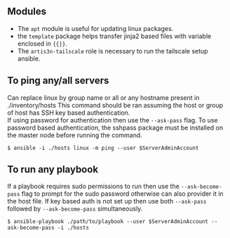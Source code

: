 
## Modules
- The `apt` module is useful for updating linux packages.
- the `template` package helps transfer jinja2 based files with variable enclosed in `{{}}`.
- The `artis3n-tailscale` role is necessary to run the tailscale setup ansible. 

## To ping any/all servers

Can replace linux by group name or all or any hostname present in ./inventory/hosts
This command should be ran assuming the host or group of host has SSH key based authentication.  
If using password for authentication then use the `--ask-pass` flag. To use password based authentication, the sshpass package must be installed on the master node before running the command.

```
$ ansible -i ./hosts linux -m ping --user $ServerAdminAccount
```

## To run any playbook

If a playbook requires sudo permissions to run then use the `--ask-become-pass` flag to prompt for the sudo password otherwise can also provider it in the host file.
If key based auth is not set up then use both `--ask-pass` followed by `--ask-become-pass` simultaneously.

```
$ ansible-playbook ./path/to/playbook --user $ServerAdminAccount --ask-become-pass -i ./hosts  
```

